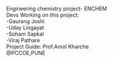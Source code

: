 Engineering chemistry project- ENCHEM <br>
Devs Working on this project:<br>
 -Gaurang Joshi <br>
-Uday Lingayat <br>
-Soham Sapkal <br>
-Viraj Pathare <br>
Project Guide: Prof.Amol Kharche<br>
 @PCCOE,PUNE
